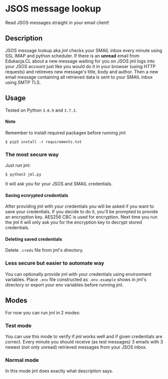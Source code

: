 # JSOS message lookup
Read JSOS messages straight in your email client!

## Description
JSOS message lookup aka *jml* checks your SMAIL inbox every minute using SSL IMAP and python scheduler. If there is an **unread** email from Edukacja.CL about a new message waiting for you on JSOS jml logs into your JSOS account just like you would do it in your browser (using HTTP requests) and retireves new message's title, body and author. Then a new email message containing all retrieved data is sent to your SMAIL inbox using SMTP TLS.  

## Usage
Tested on Python `3.6.9` and `3.7.3`. 

#### Note
Remember to install required packages before running jml: 
```
$ pip3 install -r requirements.txt
```

### The most secure way
Just run jml:
```
$ python3 jml.py
```
It will ask you for your JSOS and SMAIL credentials.

#### Saving ecnrypted credentials
After providing jml with your credentials you will be asked if you want to save your credentials. If you decide to do it, you'll be prompted to provide an encryption key. AES256 CBC is used for encryption. Next time you run the jml it will only ask you for the encryption key to decrypt stored credentials. 

#### Deleting saved credentials
Delete `.creds` file from jml's directory.

### Less secure but easier to automate way
You can optionally provide jml with your credentials using environment variables. Place `.env` file constructed as `.env.example` shows in jml's directory or export your env variables before running jml.

## Modes
For now you can run jml in 2 modes:

### Test mode
You can use this mode to verify if jml works well and if given credentials are correct. Every minute you should receive (as test messages) 3 emails with 3 newest (not only unread) retrieved messages from your JSOS inbox. 

### Normal mode
In this mode jml does exactly what description says.
